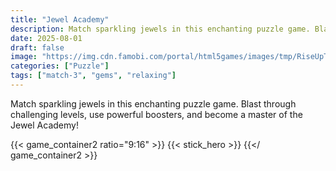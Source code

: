 ```yaml
---
title: "Jewel Academy"
description: Match sparkling jewels in this enchanting puzzle game. Blast through challenging levels, use powerful boosters, and become a master of the Jewel Academy!
date: 2025-08-01
draft: false
image: "https://img.cdn.famobi.com/portal/html5games/images/tmp/RiseUpTeaser.jpg?v=0.2-2f895505"
categories: ["Puzzle"]
tags: ["match-3", "gems", "relaxing"]
---
```

Match sparkling jewels in this enchanting puzzle game. Blast through challenging levels, use powerful boosters, and become a master of the Jewel Academy!


  {{< game_container2 ratio="9:16" >}}
    {{< stick_hero >}}
  {{</ game_container2 >}}